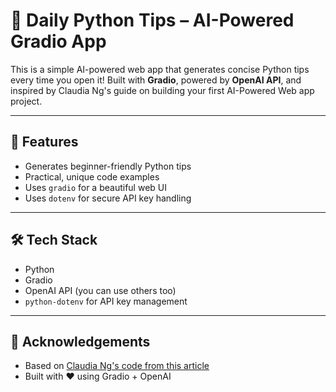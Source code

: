 # 🧠 Daily Python Tips – AI-Powered Gradio App

This is a simple AI-powered web app that generates concise Python tips every time you open it! Built with **Gradio**, powered by **OpenAI API**, and inspired by Claudia Ng's guide on building your first AI-Powered Web app project.

---

## 🚀 Features

- Generates beginner-friendly Python tips
- Practical, unique code examples
- Uses `gradio` for a beautiful web UI
- Uses `dotenv` for secure API key handling

---

## 🛠 Tech Stack

- Python
- Gradio
- OpenAI API (you can use others too)
- `python-dotenv` for API key management

---

## 🙌 Acknowledgements

- Based on [Claudia Ng's code from this article](https://medium.com/data-science/how-i-built-my-first-ai-powered-web-app-in-20-minutes-b8961e3f65b4)
- Built with ❤️ using Gradio + OpenAI
